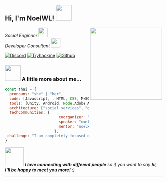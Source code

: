 <h2> Hi, I'm NoelWL! <img src="https://media.giphy.com/media/v1.Y2lkPTc5MGI3NjExdTd5d2xjaTdwZWNncDUyamZ5eGJ6cHBjajhsOWxsYnQ5N2IwZmlmZiZlcD12MV9pbnRlcm5hbF9naWZfYnlfaWQmY3Q9cw/SlKBbQNNZNfcPRWYW7/giphy.gif" width="50"></h2>
<img align='right' src="https://media.giphy.com/media/v1.Y2lkPTc5MGI3NjExazY3aHgwb3h3aGNneml4Nzg0ejlpdTh1b3BjaGpsbmdlbjZrazI2MCZlcD12MV9pbnRlcm5hbF9naWZfYnlfaWQmY3Q9cw/YBw60OovOisQh1hlBy/giphy.gif" width="230">
<p><em>Social Enginner <img src="https://media.giphy.com/media/v1.Y2lkPTc5MGI3NjExbjYyaXlxcXc1dXl0M3ZnanZzemprN3FpdDJxZDJseTBpcHd4NTlqMCZlcD12MV9pbnRlcm5hbF9naWZfYnlfaWQmY3Q9cw/YLjpioGwkjt5ArI1ZA/giphy.gif" width="30"></br>Developer Consultant <img src="https://media.giphy.com/media/WUlplcMpOCEmTGBtBW/giphy.gif" width="30"> 
</em></p>

<a href='https://discord.com/users/1165633426230091906' target="_blank"><img alt='Discord' src='https://img.shields.io/badge/Discord-100000?style=flat-square&logo=Discord&logoColor=001EFF&labelColor=FFFFFF&color=1E00FF'/></a>
<a href='https://tryhackme.com/p/noelxmas' target="_blank"><img alt='Tryhackme' src='https://img.shields.io/badge/TryHackMe-100000?style=flat-square&logo=Tryhackme&logoColor=000000&labelColor=FFFFFF&color=000000'/></a>
<a href='https://github.com/noelxmas' target="_blank"><img alt='Github' src='https://img.shields.io/badge/Github-100000?style=flat-square&logo=Github&logoColor=050505&labelColor=FFFFFF&color=000000'/></a>


### <img src="https://media.giphy.com/media/v1.Y2lkPTc5MGI3NjExOGpjN25nNDNid2x2eDNwaXY3YzVxaGw0bmNmem8ybTM5M2wxaDU3ciZlcD12MV9pbnRlcm5hbF9naWZfYnlfaWQmY3Q9cw/ZBgCqq8BQJqMhUkpmL/giphy.gif" width="50"> A little more about me...  

```javascript
const thai = {
  pronouns: "she" | "her",
  code: [Javascript, , HTML, CSS, MySQL, MongoDB, Java],
  tools: [Unity, Android, Node,Adobe After Efects , Adobe Photoshop,],
  architecture: ["social services", "graphic design", "malware producing"],
  techCommunities: {
                        coorganizer: "noelxmas",
                        speaker: "noelxmas",
                        mentor: "noelxmas"
                      },
 challenge: "I am completely focused on Design."
}
```

<img src="https://media.giphy.com/media/LnQjpWaON8nhr21vNW/giphy.gif" width="60"> <em><b>I love connecting with different people</b> so if you want to say <b>hi, I'll be happy to meet you more!</b> :)</em>

---
